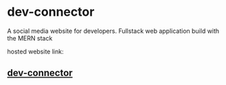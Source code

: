 # dev-connector
A social media website for developers. Fullstack web application build with the MERN stack

hosted website link:
## [dev-connector](https://dev-connector-ridoy.netlify.app)
